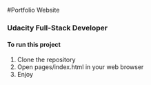#Portfolio Website

### Udacity Full-Stack Developer

#### To run this project

1. Clone the repository
2. Open pages/index.html in your web browser
3. Enjoy